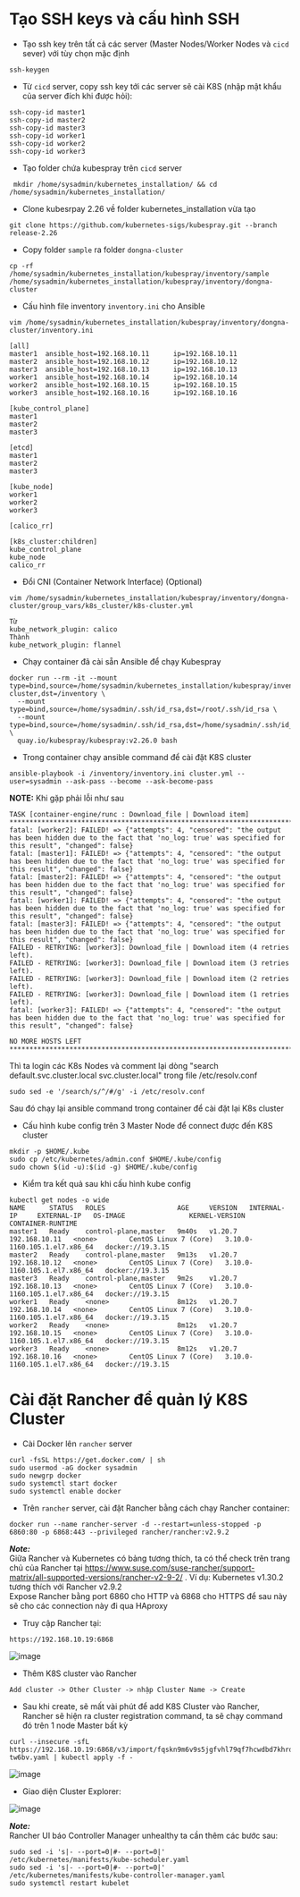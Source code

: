 # Tạo SSH keys và cấu hình SSH 
* Tạo ssh key trên tất cả các server (Master Nodes/Worker Nodes và `cicd` sever) với tùy chọn mặc định
```
ssh-keygen
```

* Từ `cicd` server, copy ssh key tới các server sẽ cài K8S (nhập mật khẩu của server đích khi được hỏi):
```
ssh-copy-id master1
ssh-copy-id master2
ssh-copy-id master3
ssh-copy-id worker1
ssh-copy-id worker2
ssh-copy-id worker3
```

* Tạo folder chứa kubespray trên `cicd` server
```
 mkdir /home/sysadmin/kubernetes_installation/ && cd /home/sysadmin/kubernetes_installation/
```

* Clone kubesrpay 2.26 về folder kubernetes_installation vừa tạo
```
git clone https://github.com/kubernetes-sigs/kubespray.git --branch release-2.26
```

* Copy folder `sample` ra folder `dongna-cluster`
```
cp -rf /home/sysadmin/kubernetes_installation/kubespray/inventory/sample /home/sysadmin/kubernetes_installation/kubespray/inventory/dongna-cluster
```

* Cấu hình file inventory `inventory.ini` cho Ansible
```
vim /home/sysadmin/kubernetes_installation/kubespray/inventory/dongna-cluster/inventory.ini
```

```
[all]
master1  ansible_host=192.168.10.11      ip=192.168.10.11
master2  ansible_host=192.168.10.12      ip=192.168.10.12
master3  ansible_host=192.168.10.13      ip=192.168.10.13
worker1  ansible_host=192.168.10.14      ip=192.168.10.14
worker2  ansible_host=192.168.10.15      ip=192.168.10.15
worker3  ansible_host=192.168.10.16      ip=192.168.10.16

[kube_control_plane]
master1
master2
master3

[etcd]
master1
master2
master3

[kube_node]
worker1
worker2
worker3

[calico_rr]

[k8s_cluster:children]
kube_control_plane
kube_node
calico_rr
```

* Đổi CNI (Container Network Interface) (Optional)
```
vim /home/sysadmin/kubernetes_installation/kubespray/inventory/dongna-cluster/group_vars/k8s_cluster/k8s-cluster.yml
```

```
Từ
kube_network_plugin: calico
Thành
kube_network_plugin: flannel
```

* Chạy container đã cài sẵn Ansible để chạy Kubespray
```
docker run --rm -it --mount type=bind,source=/home/sysadmin/kubernetes_installation/kubespray/inventory/dongna-cluster,dst=/inventory \
  --mount type=bind,source=/home/sysadmin/.ssh/id_rsa,dst=/root/.ssh/id_rsa \
  --mount type=bind,source=/home/sysadmin/.ssh/id_rsa,dst=/home/sysadmin/.ssh/id_rsa \
  quay.io/kubespray/kubespray:v2.26.0 bash
```

* Trong container chạy ansible command để cài đặt K8S cluster
```
ansible-playbook -i /inventory/inventory.ini cluster.yml --user=sysadmin --ask-pass --become --ask-become-pass
```

**NOTE:**
Khi gặp phải lỗi như sau
```
TASK [container-engine/runc : Download_file | Download item] *************************************************************************************************************************************************
fatal: [worker2]: FAILED! => {"attempts": 4, "censored": "the output has been hidden due to the fact that 'no_log: true' was specified for this result", "changed": false}
fatal: [master1]: FAILED! => {"attempts": 4, "censored": "the output has been hidden due to the fact that 'no_log: true' was specified for this result", "changed": false}
fatal: [master2]: FAILED! => {"attempts": 4, "censored": "the output has been hidden due to the fact that 'no_log: true' was specified for this result", "changed": false}
fatal: [worker1]: FAILED! => {"attempts": 4, "censored": "the output has been hidden due to the fact that 'no_log: true' was specified for this result", "changed": false}
fatal: [master3]: FAILED! => {"attempts": 4, "censored": "the output has been hidden due to the fact that 'no_log: true' was specified for this result", "changed": false}
FAILED - RETRYING: [worker3]: Download_file | Download item (4 retries left).
FAILED - RETRYING: [worker3]: Download_file | Download item (3 retries left).
FAILED - RETRYING: [worker3]: Download_file | Download item (2 retries left).
FAILED - RETRYING: [worker3]: Download_file | Download item (1 retries left).
fatal: [worker3]: FAILED! => {"attempts": 4, "censored": "the output has been hidden due to the fact that 'no_log: true' was specified for this result", "changed": false}

NO MORE HOSTS LEFT *******************************************************************************************************************************************************************************************
```
Thì ta login các K8s Nodes và comment lại dòng "search default.svc.cluster.local svc.cluster.local" trong file /etc/resolv.conf
```
sudo sed -e '/search/s/^/#/g' -i /etc/resolv.conf
```
Sau đó chạy lại ansible command trong container để cài đặt lại K8s cluster

* Cấu hình kube config trên 3 Master Node để connect được đến K8S cluster
```
mkdir -p $HOME/.kube
sudo cp /etc/kubernetes/admin.conf $HOME/.kube/config
sudo chown $(id -u):$(id -g) $HOME/.kube/config
```

* Kiểm tra kết quả sau khi cấu hình kube config
```
kubectl get nodes -o wide
NAME      STATUS   ROLES                  AGE     VERSION   INTERNAL-IP     EXTERNAL-IP   OS-IMAGE                KERNEL-VERSION                 CONTAINER-RUNTIME
master1   Ready    control-plane,master   9m40s   v1.20.7   192.168.10.11   <none>        CentOS Linux 7 (Core)   3.10.0-1160.105.1.el7.x86_64   docker://19.3.15
master2   Ready    control-plane,master   9m13s   v1.20.7   192.168.10.12   <none>        CentOS Linux 7 (Core)   3.10.0-1160.105.1.el7.x86_64   docker://19.3.15
master3   Ready    control-plane,master   9m2s    v1.20.7   192.168.10.13   <none>        CentOS Linux 7 (Core)   3.10.0-1160.105.1.el7.x86_64   docker://19.3.15
worker1   Ready    <none>                 8m12s   v1.20.7   192.168.10.14   <none>        CentOS Linux 7 (Core)   3.10.0-1160.105.1.el7.x86_64   docker://19.3.15
worker2   Ready    <none>                 8m12s   v1.20.7   192.168.10.15   <none>        CentOS Linux 7 (Core)   3.10.0-1160.105.1.el7.x86_64   docker://19.3.15
worker3   Ready    <none>                 8m12s   v1.20.7   192.168.10.16   <none>        CentOS Linux 7 (Core)   3.10.0-1160.105.1.el7.x86_64   docker://19.3.15
```

# Cài đặt Rancher để quản lý K8S Cluster

* Cài Docker lên `rancher` server
```
curl -fsSL https://get.docker.com/ | sh
sudo usermod -aG docker sysadmin
sudo newgrp docker
sudo systemctl start docker
sudo systemctl enable docker
```

* Trên `rancher` server, cài đặt Rancher bằng cách chạy Rancher container:
```
docker run --name rancher-server -d --restart=unless-stopped -p 6860:80 -p 6868:443 --privileged rancher/rancher:v2.9.2 
```
_**Note:**_<br>
Giữa Rancher và Kubernetes có bảng tương thích, ta có thể check trên trang chủ của Rancher tại https://www.suse.com/suse-rancher/support-matrix/all-supported-versions/rancher-v2-9-2/ . Ví dụ: Kubernetes v1.30.2 tương thích với Rancher v2.9.2 <br>
Expose Rancher bằng port 6860 cho HTTP và 6868 cho HTTPS để sau này sẽ cho các connection này đi qua HAproxy

* Truy cập Rancher tại:
```
https://192.168.10.19:6868
```
![image](https://github.com/nguyenanhdongvn/Document/assets/90097692/3a704e7a-602e-4a18-86e1-a2aea4cb9ce8)

* Thêm K8S cluster vào Rancher
```
Add cluster -> Other Cluster -> nhập Cluster Name -> Create
```

* Sau khi create, sẽ mất vài phút để add K8S Cluster vào Rancher, Rancher sẽ hiện ra cluster registration command, ta sẽ chạy command đó trên 1 node Master bất kỳ
```
curl --insecure -sfL https://192.168.10.19:6868/v3/import/fqskn9m6v9s5jgfvhl79qf7hcwdbd7khrdcpxqqmwz6pfpkrmwzbm7_c-tw6bv.yaml | kubectl apply -f -
```
![image](https://github.com/nguyenanhdongvn/Document/assets/90097692/4cf1b815-f479-4b57-a180-b0dc6633cb31)

* Giao diện Cluster Explorer:

![image](https://github.com/nguyenanhdongvn/Document/assets/90097692/1f3068d3-a34a-41af-9b38-0e4ffee8648f)


_**Note:**_ <br>
Rancher UI báo Controller Manager unhealthy ta cần thêm các bước sau:
```
sudo sed -i 's|- --port=0|#- --port=0|' /etc/kubernetes/manifests/kube-scheduler.yaml
sudo sed -i 's|- --port=0|#- --port=0|' /etc/kubernetes/manifests/kube-controller-manager.yaml
sudo systemctl restart kubelet
```
